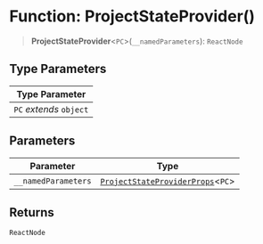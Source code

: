 # Function: ProjectStateProvider()

> **ProjectStateProvider**\<`PC`\>(`__namedParameters`): `ReactNode`

## Type Parameters

| Type Parameter |
| ------ |
| `PC` *extends* `object` |

## Parameters

| Parameter | Type |
| ------ | ------ |
| `__namedParameters` | [`ProjectStateProviderProps`](../type-aliases/ProjectStateProviderProps.md)\<`PC`\> |

## Returns

`ReactNode`
